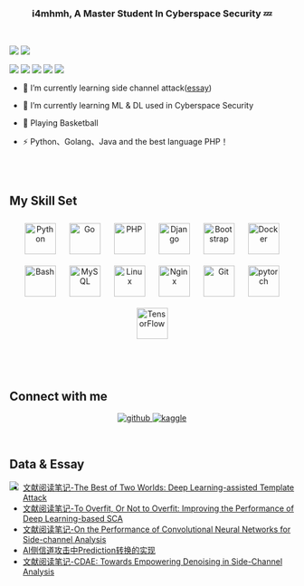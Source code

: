 
### <div align="center">i4mhmh, A Master Student In Cyberspace Security 💤</div>  
<br/>

![](https://komarev.com/ghpvc/?username=i4mhmh)
<a href="https://github.com/i4mhmh?tab=followers"> <img src="https://img.shields.io/github/followers/i4mhmh.svg?style=social&label=Follow&maxAge=2592000"/> </a>
<br/>

<p>
<a href="mailto:i4mhmh@outlook.com"><img src="https://img.shields.io/badge/Microsoft_Outlook-0078D4?style=for-the-badge&logo=microsoft-outlook&logoColor=white"></a>
<a href="https://i4mhmh.cn"><img src="https://img.shields.io/badge/Blogger-FF5722?style=for-the-badge&logo=blogger&logoColor=white"></a>
<img src="https://img.shields.io/badge/mac%20os-000000?style=for-the-badge&logo=apple&logoColor=white">
<img src="https://img.shields.io/badge/Python-3776AB?style=for-the-badge&logo=python&logoColor=white">
<img src="https://img.shields.io/badge/Markdown-000000?style=for-the-badge&logo=markdown&logoColor=white">
</p>

- 🔭 I’m currently learning side channel attack([essay](https://www.i4mhmh.cn))  
  

- 🌱 I’m currently learning ML & DL used in Cyberspace Security
  

- 🏀 Playing Basketball   
  

- ⚡ Python、Golang、Java and the best language PHP！  
  

<br/>  


<br/>

## My Skill Set  
<table>

<div align="center">  
<a href="https://www.python.org/" target="_blank"><img style="margin: 10px" src="https://profilinator.rishav.dev/skills-assets/python-original.svg" alt="Python" height="55" /></a>  
<a href="https://go.dev/" target="_blank"><img style="margin: 10px" src="https://profilinator.rishav.dev/skills-assets/go-original.svg" alt="Go" height="55" /></a> 
<a href="https://www.php.net/" target="_blank"><img style="margin: 10px" src="https://profilinator.rishav.dev/skills-assets/php-original.svg" alt="PHP" height="55" /></a>  
<a href="https://www.djangoproject.com/" target="_blank"><img style="margin: 10px" src="https://profilinator.rishav.dev/skills-assets/django-original.svg" alt="Django" height="55" /></a>  
<a href="https://getbootstrap.com/docs/3.4/javascript/" target="_blank"><img style="margin: 10px" src="https://profilinator.rishav.dev/skills-assets/bootstrap-plain.svg" alt="Bootstrap" height="55" /></a>  
<a href="https://www.docker.com/" target="_blank"><img style="margin: 10px" src="https://profilinator.rishav.dev/skills-assets/docker-original-wordmark.svg" alt="Docker" height="55" /></a>  
<a href="https://www.gnu.org/software/bash/" target="_blank"><img style="margin: 10px" src="https://profilinator.rishav.dev/skills-assets/gnu_bash-icon.svg" alt="Bash" height="55" /></a>  
<a href="https://www.mysql.com/" target="_blank"><img style="margin: 10px" src="https://profilinator.rishav.dev/skills-assets/mysql-original-wordmark.svg" alt="MySQL" height="55" /></a>  
<a href="https://www.linux.org/" target="_blank"><img style="margin: 10px" src="https://profilinator.rishav.dev/skills-assets/linux-original.svg" alt="Linux" height="55" /></a>  
<a href="https://www.nginx.com/" target="_blank"><img style="margin: 10px" src="https://profilinator.rishav.dev/skills-assets/nginx-original.svg" alt="Nginx" height="55" /></a>  
<a href="https://github.com/" target="_blank"><img style="margin: 10px" src="https://profilinator.rishav.dev/skills-assets/git-scm-icon.svg" alt="Git" height="55" /></a>  
<a href="https://pytorch.org/" target="_blank"><img style="margin: 10px" src="https://profilinator.rishav.dev/skills-assets/pytorch-icon.svg" alt="pytorch" height="55" /></a>  
<a href="https://www.tensorflow.org/" target="_blank"><img style="margin: 10px" src="https://profilinator.rishav.dev/skills-assets/tensorflow-icon.svg" alt="TensorFlow" height="55" /></a>  
</div>



</table>  

<br/>  


## Connect with me  
<div align="center">
<a href="https://github.com/i4mhmh" target="_blank">
<img src=https://img.shields.io/badge/github-%2324292e.svg?&style=for-the-badge&logo=github&logoColor=white alt=github style="margin-bottom: 15px;" />
</a>
<a href="https://www.kaggle.com/i4mhmh" target="_blank">
<img src=https://img.shields.io/badge/kaggle-%2344BAE8.svg?&style=for-the-badge&logo=kaggle&logoColor=white alt=kaggle style="margin-bottom: 15px;" />
</a>  
</div>  
  

<br/>  


## Data & Essay
<img src="https://github-readme-stats.vercel.app/api/top-langs/?username=i4mhmh&hide_border=true&layout=compact" align="left" />  




<!-- BLOG-POST-LIST:START -->
- [文献阅读笔记-The Best of Two Worlds: Deep Learning-assisted Template Attack](https://i4mhmh.cn/archives/a09255bb.html)
- [文献阅读笔记-To Overfit, Or Not to Overfit: Improving the Performance of Deep Learning-based SCA](https://i4mhmh.cn/archives/f423d1e.html)
- [文献阅读笔记-On the Performance of Convolutional Neural Networks for Side-channel Analysis](https://i4mhmh.cn/archives/b68bb5eb.html)
- [AI侧信道攻击中Prediction转换的实现](https://i4mhmh.cn/archives/bfd12eb4.html)
- [文献阅读笔记-CDAE: Towards Empowering Denoising in Side-Channel Analysis](https://i4mhmh.cn/archives/c4b22as16.html)
<!-- BLOG-POST-LIST:END -->  

<br/>  
<!--ACTION_START_FLAG:github-followers-->
<table>
  </tr>
</table>
<!--ACTION_END_FLAG:github-followers-->
<br/>    




